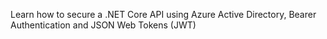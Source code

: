 Learn how to secure a .NET Core API using Azure Active Directory, Bearer Authentication and JSON Web Tokens (JWT)
